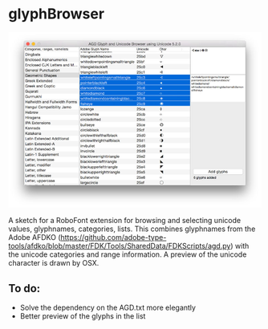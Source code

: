 # glyphBrowser

![Screenshot of the GlyphBrowser panel in RoboFont](glyphBrowserScreen.jpg)

A sketch for a RoboFont extension for browsing and selecting unicode values, glyphnames, categories, lists.
This combines glyphnames from the Adobe AFDKO (https://github.com/adobe-type-tools/afdko/blob/master/FDK/Tools/SharedData/FDKScripts/agd.py) with the unicode categories and range information. A preview of the unicode character is drawn by OSX.

## To do:

  * Solve the dependency on the AGD.txt more elegantly
  * Better preview of the glyphs in the list
